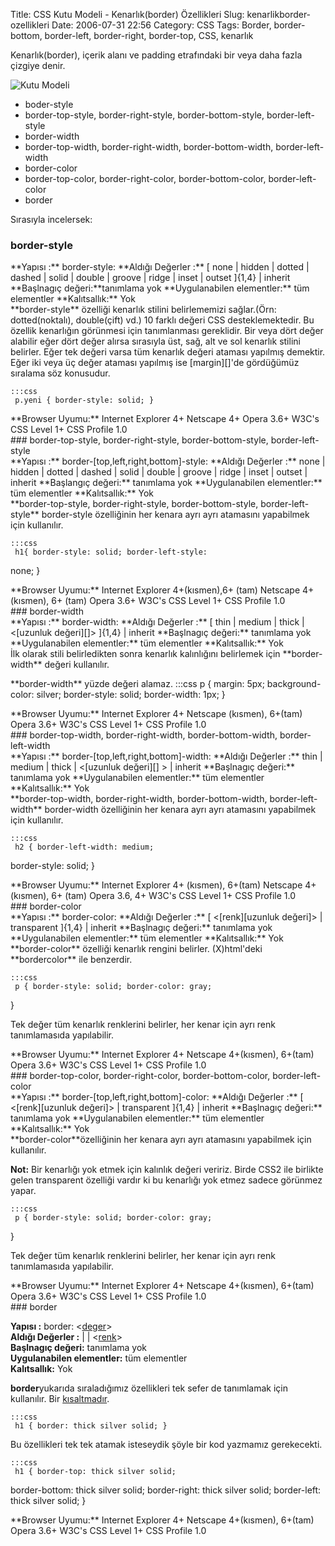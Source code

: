 Title: CSS Kutu Modeli - Kenarlık(border) Özellikleri
Slug: kenarlikborder-ozellikleri
Date: 2006-07-31 22:56
Category: CSS
Tags: Border, border-bottom, border-left, border-right, border-top, CSS, kenarlık

Kenarlık(border), içerik alanı ve padding etrafındaki bir veya daha
fazla çizgiye denir.<!--more-->

![Kutu Modeli][]

-   boder-style
-   border-top-style, border-right-style, border-bottom-style,
    border-left-style
-   border-width
-   border-top-width, border-right-width, border-bottom-width,
    border-left-width
-   border-color
-   border-top-color, border-right-color, border-bottom-color,
    border-left-color
-   border

Sırasıyla incelersek:

### border-style

<div class="cssozelliktanimi">
**Yapısı :** border-style: <deger>  
**Aldığı Değerler :** [ none | hidden | dotted | dashed | solid | double | groove | ridge | inset | outset ]{1,4} | inherit  
**Başlnagıç değeri:**tanımlama yok   
**Uygulanabilen elementler:** tüm elementler  
**Kalıtsallık:** Yok

</div>
**border-style** özelliği kenarlık stilini belirlememizi sağlar.(Örn:
dotted(noktalı), double(çift) vd.) 10 farklı değeri CSS
desteklemektedir. Bu özellik kenarlığın görünmesi için tanımlanması
gereklidir. Bir veya dört değer alabilir eğer dört değer alırsa
sırasıyla üst, sağ, alt ve sol kenarlık stilini belirler. Eğer tek
değeri varsa tüm kenarlık değeri ataması yapılmış demektir. Eğer iki
veya üç değer ataması yapılmış ise [margin][]'de gördüğümüz sıralama söz
konusudur.

	:::css
	 p.yeni { border-style: solid; }


<div class="tarayiciuyum">
**Browser Uyumu:**  
Internet Explorer 4+   
Netscape 4+   
Opera 3.6+  
W3C's CSS Level 1+  
CSS Profile 1.0

</div>
### border-top-style, border-right-style, border-bottom-style, border-left-style

<div class="cssozelliktanimi">
**Yapısı :** border-[top,left,right,bottom]-style: <deger>  
**Aldığı Değerler :** none | hidden | dotted | dashed | solid | double
| groove | ridge | inset | outset | inherit  
**Başlangıç değeri:** tanımlama yok   
**Uygulanabilen elementler:** tüm elementler  
**Kalıtsallık:** Yok

</div>
**border-top-style, border-right-style, border-bottom-style,
border-left-style** border-style özelliğinin her kenara ayrı ayrı
atamasını yapabilmek için kullanılır.

	:::css
	 h1{ border-style: solid; border-left-style:
none; } 

<div class="tarayiciuyum">
**Browser Uyumu:**  
Internet Explorer 4+(kısmen),6+ (tam)  
Netscape 4+(kısmen), 6+ (tam)  
Opera 3.6+  
W3C's CSS Level 1+  
CSS Profile 1.0

</div>
### border-width

<div class="cssozelliktanimi">
**Yapısı :** border-width: <deger>  
**Aldığı Değerler :** [ thin | medium | thick | <[uzunluk değeri][]> ]{1,4} | inherit  
**Başlnagıç değeri:** tanımlama yok  
**Uygulanabilen elementler:** tüm elementler  
**Kalıtsallık:** Yok

</div>
İlk olarak stili belirledikten sonra kenarlık kalınlığını belirlemek
için **border-width** değeri kullanılır.

<p>
**border-width** yüzde değeri alamaz. 	:::css
	 p {
margin: 5px; background-color: silver; border-style: solid;
border-width: 1px; }

</ol>


<div class="tarayiciuyum">
**Browser Uyumu:**  
Internet Explorer 4+   
Netscape (kısmen), 6+(tam)   
Opera 3.6+  
W3C's CSS Level 1+  
CSS Profile 1.0

</div>
### border-top-width, border-right-width, border-bottom-width, border-left-width

<div class="cssozelliktanimi">
**Yapısı :** border-[top,left,right,bottom]-width: <deger>  
**Aldığı Değerler :** thin | medium | thick | <[uzunluk değeri][] > |
inherit  
**Başlnagıç değeri:** tanımlama yok  
**Uygulanabilen elementler:** tüm elementler  
**Kalıtsallık:** Yok

</div>
**border-top-width, border-right-width, border-bottom-width,
border-left-width** border-width özelliğinin her kenara ayrı ayrı
atamasını yapabilmek için kullanılır.

	:::css
	 h2 { border-left-width: medium;
border-style: solid; } 

<div class="tarayiciuyum">
**Browser Uyumu:**  
Internet Explorer 4+ (kısmen), 6+(tam)   
Netscape 4+(kısmen), 6+ (tam)  
Opera 3.6, 4+  
W3C's CSS Level 1+  
CSS Profile 1.0

</div>
### border-color

<div class="cssozelliktanimi">
**Yapısı :** border-color: <deger>  
**Aldığı Değerler :** [ <[renk][uzunluk değeri]> | transparent ]{1,4}
| inherit  
**Başlnagıç değeri:** tanımlama yok  
**Uygulanabilen elementler:** tüm elementler  
**Kalıtsallık:** Yok

</div>
**border-color** özelliği kenarlık rengini belirler. (X)html'deki
**bordercolor** ile benzerdir.

	:::css
	 p { border-style: solid; border-color: gray;
} 

Tek değer tüm kenarlık renklerini belirler, her kenar için ayrı renk
tanımlamasıda yapılabilir.

<div class="tarayiciuyum">
**Browser Uyumu:**  
Internet Explorer 4+  
Netscape 4+(kısmen), 6+(tam)  
Opera 3.6+  
W3C's CSS Level 1+  
CSS Profile 1.0

</div>
### border-top-color, border-right-color, border-bottom-color, border-left-color

<div class="cssozelliktanimi">
**Yapısı :** border-[top,left,right,bottom]-color: <deger>  
**Aldığı Değerler :** [ <[renk][uzunluk değeri]> | transparent ]{1,4}
| inherit  
**Başlnagıç değeri:** tanımlama yok  
**Uygulanabilen elementler:** tüm elementler  
**Kalıtsallık:** Yok

</div>
**border-color**özelliğinin her kenara ayrı ayrı atamasını yapabilmek
için kullanılır.

**Not:** Bir kenarlığı yok etmek için kalınlık değeri veririz. Birde
CSS2 ile birlikte gelen transparent özelliği vardır ki bu kenarlığı yok
etmez sadece görünmez yapar.

	:::css
	 p { border-style: solid; border-color: gray;
} 

Tek değer tüm kenarlık renklerini belirler, her kenar için ayrı renk
tanımlamasıda yapılabilir.

<div class="tarayiciuyum">
**Browser Uyumu:**  
Internet Explorer 4+  
Netscape 4+(kısmen), 6+(tam)  
Opera 3.6+  
W3C's CSS Level 1+  
CSS Profile 1.0

</div>
### border

**Yapısı :** border: <[deger][uzunluk değeri]>  
**Aldığı Değerler :** <border-width> | <border-style> |
<[renk][uzunluk değeri]>   
**Başlnagıç değeri:** tanımlama yok  
**Uygulanabilen elementler:** tüm elementler  
**Kalıtsallık:** Yok

**border**yukarıda sıraladığımız özellikleri tek sefer de tanımlamak
için kullanılır. Bir [kısaltmadır][].

	:::css
	 h1 { border: thick silver solid; }


Bu özellikleri tek tek atamak isteseydik şöyle bir kod yazmamız
gerekecekti.

	:::css
	 h1 { border-top: thick silver solid;
border-bottom: thick silver solid; border-right: thick silver solid;
border-left: thick silver solid; }

<div class="tarayiciuyum">
**Browser Uyumu:**  
Internet Explorer 4+  
Netscape 4+(kısmen), 6+(tam)  
Opera 3.6+  
W3C's CSS Level 1+  
CSS Profile 1.0

</div>
</p>

  [Kutu Modeli]: http://fatihhayrioglu.com/images/basit_boxmodel.gif
  [margin]: http://www.fatihhayrioglu.com/?p=6#more-6
  [uzunluk değeri]: http://www.fatihhayrioglu.com/?p=95
  [kısaltmadır]: http://www.fatihhayrioglu.com/?p=6
